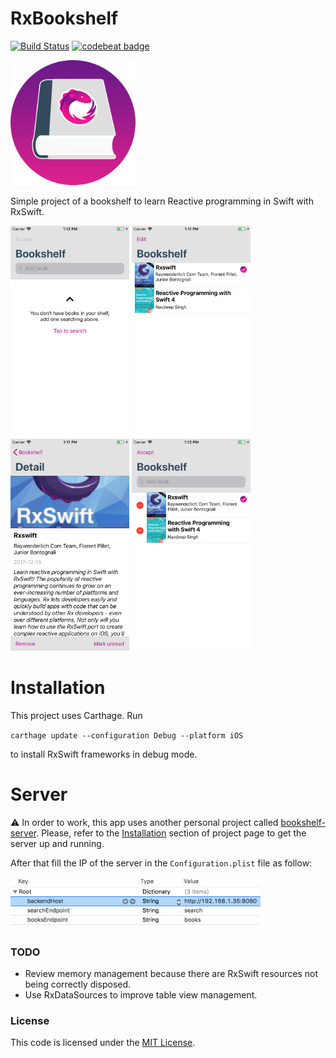 # RxBookshelf

[![Build Status](https://travis-ci.org/emenegro/rx-bookshelf.svg?branch=master)](https://travis-ci.org/emenegro/rx-bookshelf) [![codebeat badge](https://codebeat.co/badges/b2305a5a-325d-4c40-83f4-e6e605c44ed9)](https://codebeat.co/projects/github-com-emenegro-rx-bookshelf-master)

<img src="etc/rxbookshelf.png" width=200> 

Simple project of a bookshelf to learn Reactive programming in Swift with RxSwift.

<img src="etc/screen4.png" width=190> <img src="etc/screen1.png" width=190> <img src="etc/screen2.png" width=190> <img src="etc/screen3.png" width=190>

# Installation

This project uses Carthage. Run 

`carthage update --configuration Debug --platform iOS` 

to install RxSwift frameworks in debug mode.

# Server

⚠️ In order to work, this app uses another personal project called [bookshelf-server](https://github.com/emenegro/bookshelf-server). Please, refer to the [Installation](https://github.com/emenegro/bookshelf-server#installation) section of project page to get the server up and running.

After that fill the IP of the server in the `Configuration.plist` file as follow:

<img src="etc/config.png" width=400> 

### TODO

- Review memory management because there are RxSwift resources not being correctly disposed.
- Use RxDataSources to improve table view management.

### License

This code is licensed under the [MIT License](LICENSE).
